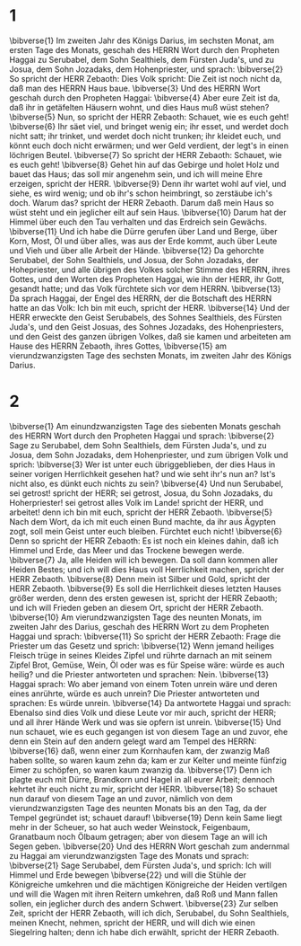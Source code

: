 # 1 
\bibverse{1} Im zweiten Jahr des Königs Darius, im sechsten Monat, am ersten Tage des Monats, geschah des HERRN Wort durch den Propheten Haggai zu Serubabel, dem Sohn Sealthiels, dem Fürsten Juda's, und zu Josua, dem Sohn Jozadaks, dem Hohenpriester, und sprach: \bibverse{2} So spricht der HERR Zebaoth: Dies Volk spricht: Die Zeit ist noch nicht da, daß man des HERRN Haus baue. \bibverse{3} Und des HERRN Wort geschah durch den Propheten Haggai: \bibverse{4} Aber eure Zeit ist da, daß ihr in getäfelten Häusern wohnt, und dies Haus muß wüst stehen? \bibverse{5} Nun, so spricht der HERR Zebaoth: Schauet, wie es euch geht! \bibverse{6} Ihr säet viel, und bringet wenig ein; ihr esset, und werdet doch nicht satt; ihr trinket, und werdet doch nicht trunken; ihr kleidet euch, und könnt euch doch nicht erwärmen; und wer Geld verdient, der legt's in einen löchrigen Beutel. \bibverse{7} So spricht der HERR Zebaoth: Schauet, wie es euch geht! \bibverse{8} Gehet hin auf das Gebirge und holet Holz und bauet das Haus; das soll mir angenehm sein, und ich will meine Ehre erzeigen, spricht der HERR. \bibverse{9} Denn ihr wartet wohl auf viel, und siehe, es wird wenig; und ob ihr's schon heimbringt, so zerstäube ich's doch. Warum das? spricht der HERR Zebaoth. Darum daß mein Haus so wüst steht und ein jeglicher eilt auf sein Haus. \bibverse{10} Darum hat der Himmel über euch den Tau verhalten und das Erdreich sein Gewächs. \bibverse{11} Und ich habe die Dürre gerufen über Land und Berge, über Korn, Most, Öl und über alles, was aus der Erde kommt, auch über Leute und Vieh und über alle Arbeit der Hände. \bibverse{12} Da gehorchte Serubabel, der Sohn Sealthiels, und Josua, der Sohn Jozadaks, der Hohepriester, und alle übrigen des Volkes solcher Stimme des HERRN, ihres Gottes, und den Worten des Propheten Haggai, wie ihn der HERR, ihr Gott, gesandt hatte; und das Volk fürchtete sich vor dem HERRN. \bibverse{13} Da sprach Haggai, der Engel des HERRN, der die Botschaft des HERRN hatte an das Volk: Ich bin mit euch, spricht der HERR. \bibverse{14} Und der HERR erweckte den Geist Serubabels, des Sohnes Sealthiels, des Fürsten Juda's, und den Geist Josuas, des Sohnes Jozadaks, des Hohenpriesters, und den Geist des ganzen übrigen Volkes, daß sie kamen und arbeiteten am Hause des HERRN Zebaoth, ihres Gottes, \bibverse{15} am vierundzwanzigsten Tage des sechsten Monats, im zweiten Jahr des Königs Darius. 

# 2 
\bibverse{1} Am einundzwanzigsten Tage des siebenten Monats geschah des HERRN Wort durch den Propheten Haggai und sprach: \bibverse{2} Sage zu Serubabel, dem Sohn Sealthiels, dem Fürsten Juda's, und zu Josua, dem Sohn Jozadaks, dem Hohenpriester, und zum übrigen Volk und sprich: \bibverse{3} Wer ist unter euch übriggeblieben, der dies Haus in seiner vorigen Herrlichkeit gesehen hat? und wie seht ihr's nun an? Ist's nicht also, es dünkt euch nichts zu sein? \bibverse{4} Und nun Serubabel, sei getrost! spricht der HERR; sei getrost, Josua, du Sohn Jozadaks, du Hoherpriester! sei getrost alles Volk im Lande! spricht der HERR, und arbeitet! denn ich bin mit euch, spricht der HERR Zebaoth. \bibverse{5} Nach dem Wort, da ich mit euch einen Bund machte, da ihr aus Ägypten zogt, soll mein Geist unter euch bleiben. Fürchtet euch nicht! \bibverse{6} Denn so spricht der HERR Zebaoth: Es ist noch ein kleines dahin, daß ich Himmel und Erde, das Meer und das Trockene bewegen werde. \bibverse{7} Ja, alle Heiden will ich bewegen. Da soll dann kommen aller Heiden Bestes; und ich will dies Haus voll Herrlichkeit machen, spricht der HERR Zebaoth. \bibverse{8} Denn mein ist Silber und Gold, spricht der HERR Zebaoth. \bibverse{9} Es soll die Herrlichkeit dieses letzten Hauses größer werden, denn des ersten gewesen ist, spricht der HERR Zebaoth; und ich will Frieden geben an diesem Ort, spricht der HERR Zebaoth. \bibverse{10} Am vierundzwanzigsten Tage des neunten Monats, im zweiten Jahr des Darius, geschah des HERRN Wort zu dem Propheten Haggai und sprach: \bibverse{11} So spricht der HERR Zebaoth: Frage die Priester um das Gesetz und sprich: \bibverse{12} Wenn jemand heiliges Fleisch trüge in seines Kleides Zipfel und rührte darnach an mit seinem Zipfel Brot, Gemüse, Wein, Öl oder was es für Speise wäre: würde es auch heilig? und die Priester antworteten und sprachen: Nein. \bibverse{13} Haggai sprach: Wo aber jemand von einem Toten unrein wäre und deren eines anrührte, würde es auch unrein? Die Priester antworteten und sprachen: Es würde unrein. \bibverse{14} Da antwortete Haggai und sprach: Ebenalso sind dies Volk und diese Leute vor mir auch, spricht der HERR; und all ihrer Hände Werk und was sie opfern ist unrein. \bibverse{15} Und nun schauet, wie es euch gegangen ist von diesem Tage an und zuvor, ehe denn ein Stein auf den andern gelegt ward am Tempel des HERRN: \bibverse{16} daß, wenn einer zum Kornhaufen kam, der zwanzig Maß haben sollte, so waren kaum zehn da; kam er zur Kelter und meinte fünfzig Eimer zu schöpfen, so waren kaum zwanzig da. \bibverse{17} Denn ich plagte euch mit Dürre, Brandkorn und Hagel in all eurer Arbeit; dennoch kehrtet ihr euch nicht zu mir, spricht der HERR. \bibverse{18} So schauet nun darauf von diesem Tage an und zuvor, nämlich von dem vierundzwanzigsten Tage des neunten Monats bis an den Tag, da der Tempel gegründet ist; schauet darauf! \bibverse{19} Denn kein Same liegt mehr in der Scheuer, so hat auch weder Weinstock, Feigenbaum, Granatbaum noch Ölbaum getragen; aber von diesem Tage an will ich Segen geben. \bibverse{20} Und des HERRN Wort geschah zum andernmal zu Haggai am vierundzwanzigsten Tage des Monats und sprach: \bibverse{21} Sage Serubabel, dem Fürsten Juda's, und sprich: Ich will Himmel und Erde bewegen \bibverse{22} und will die Stühle der Königreiche umkehren und die mächtigen Königreiche der Heiden vertilgen und will die Wagen mit ihren Reitern umkehren, daß Roß und Mann fallen sollen, ein jeglicher durch des andern Schwert. \bibverse{23} Zur selben Zeit, spricht der HERR Zebaoth, will ich dich, Serubabel, du Sohn Sealthiels, meinen Knecht, nehmen, spricht der HERR, und will dich wie einen Siegelring halten; denn ich habe dich erwählt, spricht der HERR Zebaoth. 
